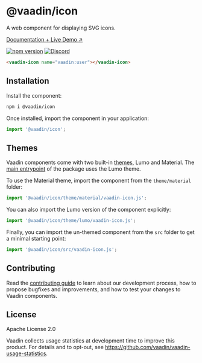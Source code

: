# @vaadin/icon

A web component for displaying SVG icons.

[Documentation + Live Demo ↗](https://vaadin.com/docs/latest/ds/foundation/icons)

[![npm version](https://badgen.net/npm/v/@vaadin/icon)](https://www.npmjs.com/package/@vaadin/icon)
[![Discord](https://img.shields.io/discord/732335336448852018?label=discord)](https://discord.gg/PHmkCKC)

```html
<vaadin-icon name="vaadin:user"></vaadin-icon>
```

## Installation

Install the component:

```sh
npm i @vaadin/icon
```

Once installed, import the component in your application:

```js
import '@vaadin/icon';
```

## Themes

Vaadin components come with two built-in [themes](https://vaadin.com/docs/latest/ds/customization/using-themes), Lumo
and Material.
The [main entrypoint](https://github.com/vaadin/web-components/blob/master/packages/icon/vaadin-icon.js) of the package
uses the Lumo theme.

To use the Material theme, import the component from the `theme/material` folder:

```js
import '@vaadin/icon/theme/material/vaadin-icon.js';
```

You can also import the Lumo version of the component explicitly:

```js
import '@vaadin/icon/theme/lumo/vaadin-icon.js';
```

Finally, you can import the un-themed component from the `src` folder to get a minimal starting point:

```js
import '@vaadin/icon/src/vaadin-icon.js';
```

## Contributing

Read the [contributing guide](https://vaadin.com/docs/latest/guide/contributing/overview) to learn about our development
process, how to propose bugfixes and improvements, and how to test your changes to Vaadin components.

## License

Apache License 2.0

Vaadin collects usage statistics at development time to improve this product.
For details and to opt-out, see https://github.com/vaadin/vaadin-usage-statistics.
